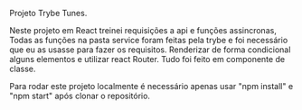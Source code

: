 Projeto Trybe Tunes.

Neste projeto em React treinei requisições a api e funções assincronas, Todas as funções na pasta service foram feitas pela trybe e foi necessário que eu as usasse para fazer os requisitos. 
Renderizar de forma condicional alguns elementos e utilizar react Router. Tudo foi feito em componente de classe.

Para rodar este projeto localmente é necessário apenas usar "npm install" e "npm start" após clonar o repositório. 